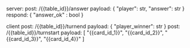 
server:
    post: /{{table_id}}/answer
        payload:
            {
                "player": str,
                "answer": str
            }
        respond:
            {
                "answer_ok" : bool
            }
            
client
    post: /{{table_id}}/turnend
        payload:
            {
                "player_winner": str
            }
    post: /{{table_id}}/turnstart
        payload:
            [
                "{{card_id_1}}",
                "{{card_id_2}}",
                "{{card_id_3}}",
                "{{card_id_4}}"
            ]